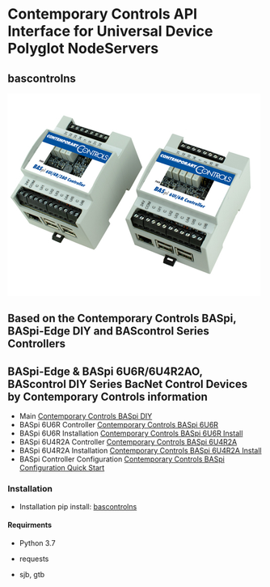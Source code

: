 # Contemporary Controls API Interface for Universal Device Polyglot NodeServers

## bascontrolns

![BASpi-Edge Controller](https://github.com/sjpbailey/bascontrol_ns/blob/9cd9ebeed425590cc86aa60a54a488f71171b614/archive%2Fbasedge.jpg)

## Based on the Contemporary Controls BASpi, BASpi-Edge DIY and BAScontrol Series Controllers

## BASpi-Edge & BASpi 6U6R/6U4R2AO, BAScontrol DIY Series BacNet Control Devices by Contemporary Controls information

* Main
[Contemporary Controls BASpi DIY](https://www.ccontrols.com/basautomation/baspi.htm)
* BASpi 6U6R Controller
[Contemporary Controls BASpi 6U6R](https://www.ccontrols.com/pdf/ds/BASPI-datasheet.pdf)
* BASpi 6U6R Installation
[Contemporary Controls BASpi 6U6R Install](https://www.ccontrols.com/pdf/BASpi-hardware-install-guide.pdf)
* BASpi 6U4R2A Controller
[Contemporary Controls BASpi 6U4R2A](https://www.ccontrols.com/pdf/ds/BASPI-AO2-datasheet.pdf)
* BASpi 6U4R2A Installation
[Contemporary Controls BASpi 6U4R2A Install](https://www.ccontrols.com/pdf/TD180600.pdf)
* BASpi Controller Configuration
[Contemporary Controls BASpi Configuration Quick Start](https://www.ccontrols.com/pdf/is/BASPI-QSGuide.pdf)

### Installation

* Installation pip install: [bascontrolns](https://pypi.org/project/bascontrolns/)

#### Requirments

* Python 3.7

* requests

* sjb, gtb
